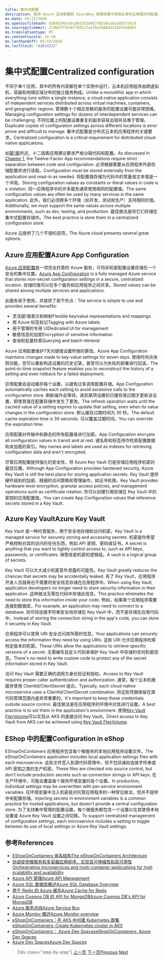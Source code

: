 ```yaml
---
title: 集中式配置
description: 使用 Azure 应用配置和 AzureKey 保管库集中使用云本机应用程序的配置。
ms.date: 05/13/2020
ms.openlocfilehash: d389d29dcdb1db5162d95370d181ab5a85d72dc8
ms.sourcegitcommit: 27db07ffb26f76912feefba7b884313547410db5
ms.translationtype: MT
ms.contentlocale: zh-CN
ms.lasthandoff: 05/19/2020
ms.locfileid: "83614222"
---
```

# <a name="centralized-configuration"></a><span data-ttu-id="57446-103">集中式配置</span><span class="sxs-lookup"><span data-stu-id="57446-103">Centralized configuration</span></span>

<span data-ttu-id="57446-104">不同于单个应用，其中的所有内容都在单个实例中运行，云本机应用程序由跨虚拟机、容器和地理区域分布的独立服务构成。</span><span class="sxs-lookup"><span data-stu-id="57446-104">Unlike a monolithic app in which everything runs within a single instance, a cloud-native application consists of independent services distributed across virtual machines, containers, and geographic regions.</span></span> <span data-ttu-id="57446-105">管理数十个相互依赖的服务的配置设置可能非常困难。</span><span class="sxs-lookup"><span data-stu-id="57446-105">Managing configuration settings for dozens of interdependent services can be challenging.</span></span> <span data-ttu-id="57446-106">不同位置上的配置设置重复的副本容易出错并且难于管理。</span><span class="sxs-lookup"><span data-stu-id="57446-106">Duplicate copies of configuration settings across different locations is error prone and difficult to manage.</span></span> <span data-ttu-id="57446-107">集中式配置是分布式云本机应用程序的关键要求。</span><span class="sxs-lookup"><span data-stu-id="57446-107">Centralized configuration is a critical requirement for distributed cloud-native applications.</span></span>

<span data-ttu-id="57446-108">如[第1章](introduction.md)所述，十二因素应用建议要求严格分隔代码和配置。</span><span class="sxs-lookup"><span data-stu-id="57446-108">As discussed in [Chapter 1](introduction.md), the Twelve-Factor App recommendations require strict separation between code and configuration.</span></span> <span data-ttu-id="57446-109">必须根据需要从应用程序外部存储配置并进行读取。</span><span class="sxs-lookup"><span data-stu-id="57446-109">Configuration must be stored externally from the application and read-in as needed.</span></span> <span data-ttu-id="57446-110">将配置值存储为代码中的常量或文本值是一个冲突。</span><span class="sxs-lookup"><span data-stu-id="57446-110">Storing configuration values as constants or literal values in code is a violation.</span></span> <span data-ttu-id="57446-111">同一应用程序中的许多服务通常使用相同的配置值。</span><span class="sxs-lookup"><span data-stu-id="57446-111">The same configuration values are often be used by many services in the same application.</span></span> <span data-ttu-id="57446-112">此外，我们必须跨多个环境（如开发、测试和生产）支持相同的值。</span><span class="sxs-lookup"><span data-stu-id="57446-112">Additionally, we must support the same values across multiple environments, such as dev, testing, and production.</span></span> <span data-ttu-id="57446-113">最佳做法是将它们存储在集中式配置存储中。</span><span class="sxs-lookup"><span data-stu-id="57446-113">The best practice is store them in a centralized configuration store.</span></span>

<span data-ttu-id="57446-114">Azure 云提供了几个不错的选项。</span><span class="sxs-lookup"><span data-stu-id="57446-114">The Azure cloud presents several great options.</span></span>

## <a name="azure-app-configuration"></a><span data-ttu-id="57446-115">Azure 应用配置</span><span class="sxs-lookup"><span data-stu-id="57446-115">Azure App Configuration</span></span>

<span data-ttu-id="57446-116">[Azure 应用配置](https://docs.microsoft.com/azure/azure-app-configuration/overview)是一项完全托管的 Azure 服务，可将非机密配置设置存储在一个安全的集中位置。</span><span class="sxs-lookup"><span data-stu-id="57446-116">[Azure App Configuration](https://docs.microsoft.com/azure/azure-app-configuration/overview) is a fully managed Azure service that stores non-secret configuration settings in a secure, centralized location.</span></span> <span data-ttu-id="57446-117">存储的值可以在多个服务和应用程序之间共享。</span><span class="sxs-lookup"><span data-stu-id="57446-117">Stored values can be shared among multiple services and applications.</span></span>

<span data-ttu-id="57446-118">此服务易于使用，并提供了若干优点：</span><span class="sxs-lookup"><span data-stu-id="57446-118">The service is simple to use and provides several benefits:</span></span>

- <span data-ttu-id="57446-119">灵活键/值表示和映射</span><span class="sxs-lookup"><span data-stu-id="57446-119">Flexible key/value representations and mappings</span></span>
- <span data-ttu-id="57446-120">用 Azure 标签标记</span><span class="sxs-lookup"><span data-stu-id="57446-120">Tagging with Azure labels</span></span>
- <span data-ttu-id="57446-121">用于管理的专用 UI</span><span class="sxs-lookup"><span data-stu-id="57446-121">Dedicated UI for management</span></span>
- <span data-ttu-id="57446-122">敏感信息的加密</span><span class="sxs-lookup"><span data-stu-id="57446-122">Encryption of sensitive information</span></span>
- <span data-ttu-id="57446-123">查询和批量检索</span><span class="sxs-lookup"><span data-stu-id="57446-123">Querying and batch retrieval</span></span>

<span data-ttu-id="57446-124">Azure 应用配置维护7天对键值设置所做的更改。</span><span class="sxs-lookup"><span data-stu-id="57446-124">Azure App Configuration maintains changes made to key-value settings for seven days.</span></span> <span data-ttu-id="57446-125">使用时间点快照功能，您可以重新构造设置的历史记录，甚至可以为失败的部署进行回滚。</span><span class="sxs-lookup"><span data-stu-id="57446-125">The point-in-time snapshot feature enables you to reconstruct the history of a setting and even rollback for a failed deployment.</span></span>

<span data-ttu-id="57446-126">应用配置会自动缓存每个设置，以避免过多调用配置存储。</span><span class="sxs-lookup"><span data-stu-id="57446-126">App Configuration automatically caches each setting to avoid excessive calls to the configuration store.</span></span> <span data-ttu-id="57446-127">刷新操作会等待，直到某项设置的已缓存值过期才更新该设置，即使其值在配置存储中发生了更改。</span><span class="sxs-lookup"><span data-stu-id="57446-127">The refresh operation waits until the cached value of a setting expires to update that setting, even when its value changes in the configuration store.</span></span> <span data-ttu-id="57446-128">默认缓存过期时间为 30 秒。</span><span class="sxs-lookup"><span data-stu-id="57446-128">The default cache expiration time is 30 seconds.</span></span> <span data-ttu-id="57446-129">可以覆盖过期时间。</span><span class="sxs-lookup"><span data-stu-id="57446-129">You can override the expiration time.</span></span>

<span data-ttu-id="57446-130">应用配置对传输中和静态的所有配置值进行加密。</span><span class="sxs-lookup"><span data-stu-id="57446-130">App Configuration encrypts all configuration values in transit and at rest.</span></span> <span data-ttu-id="57446-131">键名称和标签用作检索配置数据和未加密的索引。</span><span class="sxs-lookup"><span data-stu-id="57446-131">Key names and labels are used as indexes for retrieving configuration data and aren't encrypted.</span></span>

<span data-ttu-id="57446-132">尽管应用配置提供强化的安全性，但 Azure Key Vault 仍是存储应用程序机密的最佳位置。</span><span class="sxs-lookup"><span data-stu-id="57446-132">Although App Configuration provides hardened security, Azure Key Vault is still the best place for storing application secrets.</span></span> <span data-ttu-id="57446-133">Key Vault 提供硬件级别的加密、精细的访问策略和管理操作，如证书轮换。</span><span class="sxs-lookup"><span data-stu-id="57446-133">Key Vault provides hardware-level encryption, granular access policies, and management operations such as certificate rotation.</span></span> <span data-ttu-id="57446-134">你可以创建引用存储在 Key Vault 中的密钥的应用配置值。</span><span class="sxs-lookup"><span data-stu-id="57446-134">You can create App Configuration values that reference secrets stored in a Key Vault.</span></span>

## <a name="azure-key-vault"></a><span data-ttu-id="57446-135">Azure Key Vault</span><span class="sxs-lookup"><span data-stu-id="57446-135">Azure Key Vault</span></span>

<span data-ttu-id="57446-136">Key Vault 是一种托管服务，用于安全地存储和访问机密。</span><span class="sxs-lookup"><span data-stu-id="57446-136">Key Vault is a managed service for securely storing and accessing secrets.</span></span> <span data-ttu-id="57446-137">机密是你希望严格控制对其的访问的任何东西，例如 API 密钥、密码或证书。</span><span class="sxs-lookup"><span data-stu-id="57446-137">A secret is anything that you want to tightly control access to, such as API keys, passwords, or certificates.</span></span> <span data-ttu-id="57446-138">保管库是机密的逻辑组。</span><span class="sxs-lookup"><span data-stu-id="57446-138">A vault is a logical group of secrets.</span></span>

<span data-ttu-id="57446-139">Key Vault 可以大大减少机密意外泄露的可能性。</span><span class="sxs-lookup"><span data-stu-id="57446-139">Key Vault greatly reduces the chances that secrets may be accidentally leaked.</span></span> <span data-ttu-id="57446-140">有了 Key Vault，应用程序开发人员就再也不需要将安全信息存储在应用程序中。</span><span class="sxs-lookup"><span data-stu-id="57446-140">When using Key Vault, application developers no longer need to store security information in their application.</span></span> <span data-ttu-id="57446-141">这种做法无需在代码中存储此信息。</span><span class="sxs-lookup"><span data-stu-id="57446-141">This practice eliminates the need to store this information inside your code.</span></span> <span data-ttu-id="57446-142">例如，如果某个应用程序需要连接到数据库，</span><span class="sxs-lookup"><span data-stu-id="57446-142">For example, an application may need to connect to a database.</span></span> <span data-ttu-id="57446-143">则可将连接字符串安全地存储在 Key Vault 中，而不是存储在应用代码中。</span><span class="sxs-lookup"><span data-stu-id="57446-143">Instead of storing the connection string in the app's code, you can store it securely in Key Vault.</span></span>

<span data-ttu-id="57446-144">应用程序可以使用 URI 安全访问其所需的信息。</span><span class="sxs-lookup"><span data-stu-id="57446-144">Your applications can securely access the information they need by using URIs.</span></span> <span data-ttu-id="57446-145">这些 URI 允许应用程序检索特定版本的机密。</span><span class="sxs-lookup"><span data-stu-id="57446-145">These URIs allow the applications to retrieve specific versions of a secret.</span></span> <span data-ttu-id="57446-146">无需编写自定义代码来保护 Key Vault 中存储的任何机密信息。</span><span class="sxs-lookup"><span data-stu-id="57446-146">There's no need to write custom code to protect any of the secret information stored in Key Vault.</span></span>

<span data-ttu-id="57446-147">访问 Key Vault 需要正确的调用方身份验证和授权。</span><span class="sxs-lookup"><span data-stu-id="57446-147">Access to Key Vault requires proper caller authentication and authorization.</span></span> <span data-ttu-id="57446-148">通常，每个云本机微服务使用 ClientId/ClientSecret 组合。</span><span class="sxs-lookup"><span data-stu-id="57446-148">Typically, each cloud-native microservice uses a ClientId/ClientSecret combination.</span></span> <span data-ttu-id="57446-149">将这些凭据保留在源代码管理范围内是非常重要的。</span><span class="sxs-lookup"><span data-stu-id="57446-149">It's important to keep these credentials outside source control.</span></span> <span data-ttu-id="57446-150">最佳做法是在应用程序的环境中对其进行设置。</span><span class="sxs-lookup"><span data-stu-id="57446-150">A best practice is to set them in  the application's environment.</span></span> <span data-ttu-id="57446-151">使用[Key Vault FlexVolume](https://github.com/Azure/kubernetes-keyvault-flexvol)可以实现从 AKS 的直接访问 Key Vault。</span><span class="sxs-lookup"><span data-stu-id="57446-151">Direct access to Key Vault from AKS can be achieved using [Key Vault FlexVolume](https://github.com/Azure/kubernetes-keyvault-flexvol).</span></span>

## <a name="configuration-in-eshop"></a><span data-ttu-id="57446-152">EShop 中的配置</span><span class="sxs-lookup"><span data-stu-id="57446-152">Configuration in eShop</span></span>

<span data-ttu-id="57446-153">EShopOnContainers 应用程序包含每个微服务的本地应用程序设置文件。</span><span class="sxs-lookup"><span data-stu-id="57446-153">The eShopOnContainers application includes local application settings files with each microservice.</span></span> <span data-ttu-id="57446-154">这些文件签入到源代码管理中，但不包括诸如连接字符串或 API 密钥之类的生产机密。</span><span class="sxs-lookup"><span data-stu-id="57446-154">These files are checked into source control, but don't include production secrets such as connection strings or API keys.</span></span> <span data-ttu-id="57446-155">在生产环境中，可能会覆盖每个服务环境变量的各个设置。</span><span class="sxs-lookup"><span data-stu-id="57446-155">In production, individual settings may be overwritten with per-service environment variables.</span></span> <span data-ttu-id="57446-156">在环境变量中注入机密是对托管应用程序的一种常见做法，但并不提供中央配置存储。</span><span class="sxs-lookup"><span data-stu-id="57446-156">Injecting secrets in environment variables is a common practice for hosted applications, but doesn't provide a central configuration store.</span></span> <span data-ttu-id="57446-157">为了支持集中管理的配置设置，每个微服务都包含一个设置以在其使用本地设置或 Azure Key Vault 设置之间切换。</span><span class="sxs-lookup"><span data-stu-id="57446-157">To support centralized management of configuration settings, each microservice includes a setting to toggle between its use of local settings or Azure Key Vault settings.</span></span>

## <a name="references"></a><span data-ttu-id="57446-158">参考</span><span class="sxs-lookup"><span data-stu-id="57446-158">References</span></span>

- [<span data-ttu-id="57446-159">EShopOnContainers 体系结构</span><span class="sxs-lookup"><span data-stu-id="57446-159">The eShopOnContainers Architecture</span></span>](https://github.com/dotnet-architecture/eShopOnContainers/wiki/Architecture)
- [<span data-ttu-id="57446-160">协调安排微服务和多容器应用程序，实现高可伸缩性和高可用性</span><span class="sxs-lookup"><span data-stu-id="57446-160">Orchestrating microservices and multi-container applications for high scalability and availability</span></span>](https://docs.microsoft.com/dotnet/architecture/microservices/architect-microservice-container-applications/scalable-available-multi-container-microservice-applications)
- [<span data-ttu-id="57446-161">Azure API 管理</span><span class="sxs-lookup"><span data-stu-id="57446-161">Azure API Management</span></span>](https://docs.microsoft.com/azure/api-management/api-management-key-concepts)
- [<span data-ttu-id="57446-162">Azure SQL 数据库概述</span><span class="sxs-lookup"><span data-stu-id="57446-162">Azure SQL Database Overview</span></span>](https://docs.microsoft.com/azure/sql-database/sql-database-technical-overview)
- [<span data-ttu-id="57446-163">用于 Redis 的 Azure 缓存</span><span class="sxs-lookup"><span data-stu-id="57446-163">Azure Cache for Redis</span></span>](https://azure.microsoft.com/services/cache/)
- [<span data-ttu-id="57446-164">Azure Cosmos DB 的 API for MongoDB</span><span class="sxs-lookup"><span data-stu-id="57446-164">Azure Cosmos DB's API for MongoDB</span></span>](https://docs.microsoft.com/azure/cosmos-db/mongodb-introduction)
- [<span data-ttu-id="57446-165">Azure 服务总线</span><span class="sxs-lookup"><span data-stu-id="57446-165">Azure Service Bus</span></span>](https://docs.microsoft.com/azure/service-bus-messaging/service-bus-messaging-overview)
- [<span data-ttu-id="57446-166">Azure Monitor 概述</span><span class="sxs-lookup"><span data-stu-id="57446-166">Azure Monitor overview</span></span>](https://docs.microsoft.com/azure/azure-monitor/overview)
- <span data-ttu-id="57446-167">[eShopOnContainers：在 AKS 中创建 Kubernetes 群集](https://github.com/dotnet-architecture/eShopOnContainers/wiki/Deploy-to-Azure-Kubernetes-Service-(AKS)#create-kubernetes-cluster-in-aks)</span><span class="sxs-lookup"><span data-stu-id="57446-167">[eShopOnContainers: Create Kubernetes cluster in AKS](https://github.com/dotnet-architecture/eShopOnContainers/wiki/Deploy-to-Azure-Kubernetes-Service-(AKS)#create-kubernetes-cluster-in-aks)</span></span>
- [<span data-ttu-id="57446-168">eShopOnContainers： Azure Dev Spaces</span><span class="sxs-lookup"><span data-stu-id="57446-168">eShopOnContainers: Azure Dev Spaces</span></span>](https://github.com/dotnet-architecture/eShopOnContainers/wiki/Azure-Dev-Spaces)
- [<span data-ttu-id="57446-169">Azure Dev Spaces</span><span class="sxs-lookup"><span data-stu-id="57446-169">Azure Dev Spaces</span></span>](https://docs.microsoft.com/azure/dev-spaces/about)

>[!div class="step-by-step"]
><span data-ttu-id="57446-170">[上一页](deploy-eshoponcontainers-azure.md)
>[下一页](scale-applications.md)</span><span class="sxs-lookup"><span data-stu-id="57446-170">[Previous](deploy-eshoponcontainers-azure.md)
[Next](scale-applications.md)</span></span>
